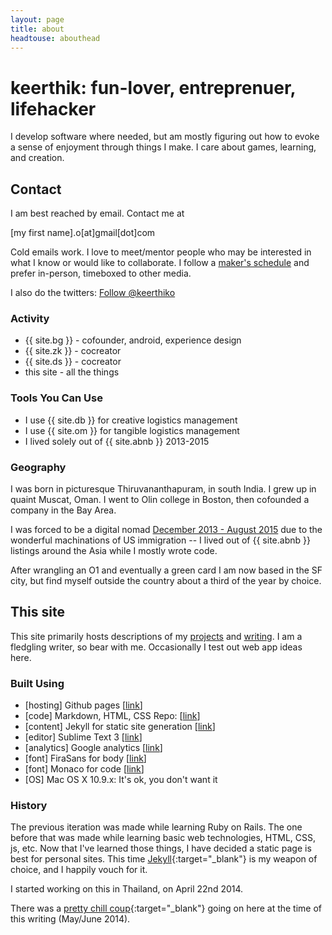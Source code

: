 ```yaml
---
layout: page
title: about
headtouse: abouthead
---
```

# keerthik: fun-lover, entreprenuer, lifehacker

I develop software where needed, but am mostly figuring out how to evoke a sense of enjoyment through things I make. I care about games, learning, and creation.

## Contact

I am best reached by email. Contact me at

\[my first name\].o\[at\]gmail\[dot\]com

Cold emails work. I love to meet/mentor people who may be interested in what I know or would like to collaborate. I follow a [maker's schedule](http://paulgraham.com/makersschedule.html) and prefer in-person, timeboxed to other media.

I also do the twitters: <!--Twitter--><a href="https://twitter.com/keerthiko" class="twitter-follow-button" data-show-count="false">Follow @keerthiko</a>
<script>!function(d,s,id){var js,fjs=d.getElementsByTagName(s)[0],p=/^http:/.test(d.location)?'http':'https';if(!d.getElementById(id)){js=d.createElement(s);js.id=id;js.src=p+'://platform.twitter.com/widgets.js';fjs.parentNode.insertBefore(js,fjs);}}(document, 'script', 'twitter-wjs');</script>

### Activity

* {{ site.bg }} - cofounder, android, experience design
* {{ site.zk }} - cocreator
* {{ site.ds }} - cocreator
* this site - all the things

### Tools You Can Use

* I use {{ site.db }} for creative logistics management
* I use {{ site.om }} for tangible logistics management
* I lived solely out of {{ site.abnb }} 2013-2015

### Geography

I was born in picturesque Thiruvananthapuram, in south India. I grew up in quaint Muscat, Oman. I went to Olin college in Boston, then cofounded a company in the Bay Area.

I was forced to be a digital nomad [December 2013 - August 2015](https://www.google.com/maps/d/u/0/viewer?mid=zQyPQn7ohRmA.kUSGhXjsO2xM) due to the wonderful machinations of US immigration -- I lived out of {{ site.abnb }} listings around the Asia while I mostly wrote code.

After wrangling an O1 and eventually a green card I am now based in the SF city, but find myself outside the country about a third of the year by choice.

## This site

This site primarily hosts descriptions of my [projects](/projects) and [writing](/essays). I am a fledgling writer, so bear with me. Occasionally I test out web app ideas here.

### Built Using

* \[hosting\] Github pages \[[link](http://pages.github.com)\]
* \[code\] Markdown, HTML, CSS Repo: \[[link](https://github.com/keerthik/keerthik.github.io)\]
* \[content\] Jekyll for static site generation \[[link](http://jekyllrb.com/)\]
* \[editor\] Sublime Text 3 \[[link](http://www.sublimetext.com/)\]
* \[analytics\] Google analytics \[[link](http://www.google.com/analytics/)\]
* \[font\] FiraSans for body \[[link](http://dev.carrois.com/fira-3-1/)\]
* \[font\] Monaco for code \[[link](https://github.com/todylu/monaco.ttf/)\]
* \[OS\] Mac OS X 10.9.x: It's ok, you don't want it


### History

The previous iteration was made while learning Ruby on Rails. The one before that was made while learning basic web technologies, HTML, CSS, js, etc. Now that I've learned those things, I have decided a static page is best for personal sites. This time [Jekyll](http://jekyllrb.com/){:target="_blank"} is my weapon of choice, and I happily vouch for it. 

I started working on this in Thailand, on April 22nd 2014.

There was a [pretty chill coup](http://en.wikipedia.org/wiki/2014_Thai_coup_d%27%C3%A9tat){:target="_blank"} going on here at the time of this writing (May/June 2014).